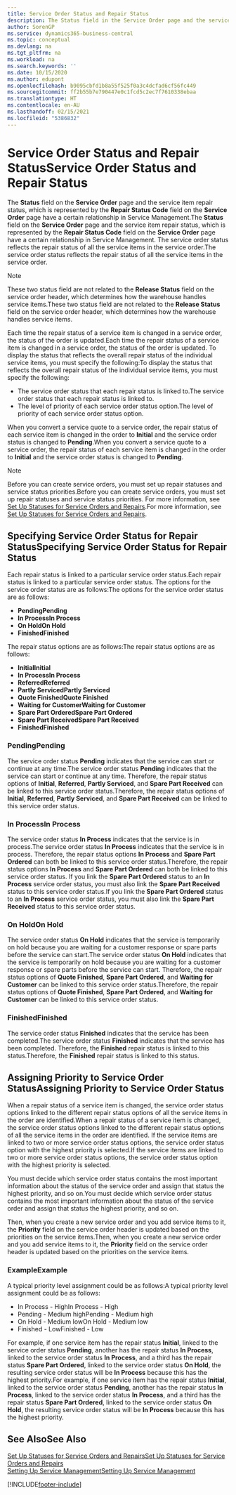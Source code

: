 ```yaml
---
title: Service Order Status and Repair Status
description: The Status field in the Service Order page and the service item repair status, which is represented by the Repair Status Code field in the Service Order page have a certain relationship in Service Management. The service order status reflects the repair status of all the service items in the service order.
author: SorenGP
ms.service: dynamics365-business-central
ms.topic: conceptual
ms.devlang: na
ms.tgt_pltfrm: na
ms.workload: na
ms.search.keywords: ''
ms.date: 10/15/2020
ms.author: edupont
ms.openlocfilehash: b9095cbfd1b8a55f525f0a3c4dcfad6cf56fc449
ms.sourcegitcommit: ff2b55b7e790447e0c1fcd5c2ec7f7610338ebaa
ms.translationtype: HT
ms.contentlocale: en-AU
ms.lasthandoff: 02/15/2021
ms.locfileid: "5386832"
---
```

# <a name="service-order-status-and-repair-status"></a><span data-ttu-id="058cd-104">Service Order Status and Repair Status</span><span class="sxs-lookup"><span data-stu-id="058cd-104">Service Order Status and Repair Status</span></span>

<span data-ttu-id="058cd-105">The **Status** field on the **Service Order** page and the service item repair status, which is represented by the **Repair Status Code** field on the **Service Order** page have a certain relationship in Service Management.</span><span class="sxs-lookup"><span data-stu-id="058cd-105">The **Status** field on the **Service Order** page and the service item repair status, which is represented by the **Repair Status Code** field on the **Service Order** page have a certain relationship in Service Management.</span></span> <span data-ttu-id="058cd-106">The service order status reflects the repair status of all the service items in the service order.</span><span class="sxs-lookup"><span data-stu-id="058cd-106">The service order status reflects the repair status of all the service items in the service order.</span></span>  

> [!NOTE]  
> <span data-ttu-id="058cd-107">These two status field are not related to the **Release Status** field on the service order header, which determines how the warehouse handles service items.</span><span class="sxs-lookup"><span data-stu-id="058cd-107">These two status field are not related to the **Release Status** field on the service order header, which determines how the warehouse handles service items.</span></span>  

<span data-ttu-id="058cd-108">Each time the repair status of a service item is changed in a service order, the status of the order is updated.</span><span class="sxs-lookup"><span data-stu-id="058cd-108">Each time the repair status of a service item is changed in a service order, the status of the order is updated.</span></span> <span data-ttu-id="058cd-109">To display the status that reflects the overall repair status of the individual service items, you must specify the following:</span><span class="sxs-lookup"><span data-stu-id="058cd-109">To display the status that reflects the overall repair status of the individual service items, you must specify the following:</span></span>  

* <span data-ttu-id="058cd-110">The service order status that each repair status is linked to.</span><span class="sxs-lookup"><span data-stu-id="058cd-110">The service order status that each repair status is linked to.</span></span>  
* <span data-ttu-id="058cd-111">The level of priority of each service order status option.</span><span class="sxs-lookup"><span data-stu-id="058cd-111">The level of priority of each service order status option.</span></span>  

<span data-ttu-id="058cd-112">When you convert a service quote to a service order, the repair status of each service item is changed in the order to **Initial** and the service order status is changed to **Pending**.</span><span class="sxs-lookup"><span data-stu-id="058cd-112">When you convert a service quote to a service order, the repair status of each service item is changed in the order to **Initial** and the service order status is changed to **Pending**.</span></span>  

> [!NOTE]
> <span data-ttu-id="058cd-113">Before you can create service orders, you must set up repair statuses and service status priorities.</span><span class="sxs-lookup"><span data-stu-id="058cd-113">Before you can create service orders, you must set up repair statuses and service status priorities.</span></span> <span data-ttu-id="058cd-114">For more information, see [Set Up Statuses for Service Orders and Repairs](service-order-repair-status.md).</span><span class="sxs-lookup"><span data-stu-id="058cd-114">For more information, see [Set Up Statuses for Service Orders and Repairs](service-order-repair-status.md).</span></span>

## <a name="specifying-service-order-status-for-repair-status"></a><span data-ttu-id="058cd-115">Specifying Service Order Status for Repair Status</span><span class="sxs-lookup"><span data-stu-id="058cd-115">Specifying Service Order Status for Repair Status</span></span>

<span data-ttu-id="058cd-116">Each repair status is linked to a particular service order status.</span><span class="sxs-lookup"><span data-stu-id="058cd-116">Each repair status is linked to a particular service order status.</span></span> <span data-ttu-id="058cd-117">The options for the service order status are as follows:</span><span class="sxs-lookup"><span data-stu-id="058cd-117">The options for the service order status are as follows:</span></span>

* <span data-ttu-id="058cd-118">**Pending**</span><span class="sxs-lookup"><span data-stu-id="058cd-118">**Pending**</span></span>
* <span data-ttu-id="058cd-119">**In Process**</span><span class="sxs-lookup"><span data-stu-id="058cd-119">**In Process**</span></span>
* <span data-ttu-id="058cd-120">**On Hold**</span><span class="sxs-lookup"><span data-stu-id="058cd-120">**On Hold**</span></span>
* <span data-ttu-id="058cd-121">**Finished**</span><span class="sxs-lookup"><span data-stu-id="058cd-121">**Finished**</span></span>

<span data-ttu-id="058cd-122">The repair status options are as follows:</span><span class="sxs-lookup"><span data-stu-id="058cd-122">The repair status options are as follows:</span></span>

* <span data-ttu-id="058cd-123">**Initial**</span><span class="sxs-lookup"><span data-stu-id="058cd-123">**Initial**</span></span>
* <span data-ttu-id="058cd-124">**In Process**</span><span class="sxs-lookup"><span data-stu-id="058cd-124">**In Process**</span></span>
* <span data-ttu-id="058cd-125">**Referred**</span><span class="sxs-lookup"><span data-stu-id="058cd-125">**Referred**</span></span>
* <span data-ttu-id="058cd-126">**Partly Serviced**</span><span class="sxs-lookup"><span data-stu-id="058cd-126">**Partly Serviced**</span></span>
* <span data-ttu-id="058cd-127">**Quote Finished**</span><span class="sxs-lookup"><span data-stu-id="058cd-127">**Quote Finished**</span></span>
* <span data-ttu-id="058cd-128">**Waiting for Customer**</span><span class="sxs-lookup"><span data-stu-id="058cd-128">**Waiting for Customer**</span></span>
* <span data-ttu-id="058cd-129">**Spare Part Ordered**</span><span class="sxs-lookup"><span data-stu-id="058cd-129">**Spare Part Ordered**</span></span>
* <span data-ttu-id="058cd-130">**Spare Part Received**</span><span class="sxs-lookup"><span data-stu-id="058cd-130">**Spare Part Received**</span></span>
* <span data-ttu-id="058cd-131">**Finished**</span><span class="sxs-lookup"><span data-stu-id="058cd-131">**Finished**</span></span>  

### <a name="pending"></a><span data-ttu-id="058cd-132">Pending</span><span class="sxs-lookup"><span data-stu-id="058cd-132">Pending</span></span>

<span data-ttu-id="058cd-133">The service order status **Pending** indicates that the service can start or continue at any time.</span><span class="sxs-lookup"><span data-stu-id="058cd-133">The service order status **Pending** indicates that the service can start or continue at any time.</span></span> <span data-ttu-id="058cd-134">Therefore, the repair status options of **Initial**, **Referred**, **Partly Serviced**, and **Spare Part Received** can be linked to this service order status.</span><span class="sxs-lookup"><span data-stu-id="058cd-134">Therefore, the repair status options of **Initial**, **Referred**, **Partly Serviced**, and **Spare Part Received** can be linked to this service order status.</span></span>  

### <a name="in-process"></a><span data-ttu-id="058cd-135">In Process</span><span class="sxs-lookup"><span data-stu-id="058cd-135">In Process</span></span>

<span data-ttu-id="058cd-136">The service order status **In Process** indicates that the service is in process.</span><span class="sxs-lookup"><span data-stu-id="058cd-136">The service order status **In Process** indicates that the service is in process.</span></span> <span data-ttu-id="058cd-137">Therefore, the repair status options **In Process** and **Spare Part Ordered** can both be linked to this service order status.</span><span class="sxs-lookup"><span data-stu-id="058cd-137">Therefore, the repair status options **In Process** and **Spare Part Ordered** can both be linked to this service order status.</span></span> <span data-ttu-id="058cd-138">If you link the **Spare Part Ordered** status to an **In Process** service order status, you must also link the **Spare Part Received** status to this service order status.</span><span class="sxs-lookup"><span data-stu-id="058cd-138">If you link the **Spare Part Ordered** status to an **In Process** service order status, you must also link the **Spare Part Received** status to this service order status.</span></span>  

### <a name="on-hold"></a><span data-ttu-id="058cd-139">On Hold</span><span class="sxs-lookup"><span data-stu-id="058cd-139">On Hold</span></span>

<span data-ttu-id="058cd-140">The service order status **On Hold** indicates that the service is temporarily on hold because you are waiting for a customer response or spare parts before the service can start.</span><span class="sxs-lookup"><span data-stu-id="058cd-140">The service order status **On Hold** indicates that the service is temporarily on hold because you are waiting for a customer response or spare parts before the service can start.</span></span> <span data-ttu-id="058cd-141">Therefore, the repair status options of **Quote Finished**, **Spare Part Ordered**, and **Waiting for Customer** can be linked to this service order status.</span><span class="sxs-lookup"><span data-stu-id="058cd-141">Therefore, the repair status options of **Quote Finished**, **Spare Part Ordered**, and **Waiting for Customer** can be linked to this service order status.</span></span>  

### <a name="finished"></a><span data-ttu-id="058cd-142">Finished</span><span class="sxs-lookup"><span data-stu-id="058cd-142">Finished</span></span>

<span data-ttu-id="058cd-143">The service order status **Finished** indicates that the service has been completed.</span><span class="sxs-lookup"><span data-stu-id="058cd-143">The service order status **Finished** indicates that the service has been completed.</span></span> <span data-ttu-id="058cd-144">Therefore, the **Finished** repair status is linked to this status.</span><span class="sxs-lookup"><span data-stu-id="058cd-144">Therefore, the **Finished** repair status is linked to this status.</span></span>  

## <a name="assigning-priority-to-service-order-status"></a><span data-ttu-id="058cd-145">Assigning Priority to Service Order Status</span><span class="sxs-lookup"><span data-stu-id="058cd-145">Assigning Priority to Service Order Status</span></span>

<span data-ttu-id="058cd-146">When a repair status of a service item is changed, the service order status options linked to the different repair status options of all the service items in the order are identified.</span><span class="sxs-lookup"><span data-stu-id="058cd-146">When a repair status of a service item is changed, the service order status options linked to the different repair status options of all the service items in the order are identified.</span></span> <span data-ttu-id="058cd-147">If the service items are linked to two or more service order status options, the service order status option with the highest priority is selected.</span><span class="sxs-lookup"><span data-stu-id="058cd-147">If the service items are linked to two or more service order status options, the service order status option with the highest priority is selected.</span></span>  

<span data-ttu-id="058cd-148">You must decide which service order status contains the most important information about the status of the service order and assign that status the highest priority, and so on.</span><span class="sxs-lookup"><span data-stu-id="058cd-148">You must decide which service order status contains the most important information about the status of the service order and assign that status the highest priority, and so on.</span></span>  

<span data-ttu-id="058cd-149">Then, when you create a new service order and you add service items to it, the **Priority** field on the service order header is updated based on the priorities on the service items.</span><span class="sxs-lookup"><span data-stu-id="058cd-149">Then, when you create a new service order and you add service items to it, the **Priority** field on the service order header is updated based on the priorities on the service items.</span></span>  

### <a name="example"></a><span data-ttu-id="058cd-150">Example</span><span class="sxs-lookup"><span data-stu-id="058cd-150">Example</span></span>

<span data-ttu-id="058cd-151">A typical priority level assignment could be as follows:</span><span class="sxs-lookup"><span data-stu-id="058cd-151">A typical priority level assignment could be as follows:</span></span>  

* <span data-ttu-id="058cd-152">In Process - High</span><span class="sxs-lookup"><span data-stu-id="058cd-152">In Process - High</span></span>  
* <span data-ttu-id="058cd-153">Pending - Medium high</span><span class="sxs-lookup"><span data-stu-id="058cd-153">Pending - Medium high</span></span>  
* <span data-ttu-id="058cd-154">On Hold - Medium low</span><span class="sxs-lookup"><span data-stu-id="058cd-154">On Hold - Medium low</span></span>  
* <span data-ttu-id="058cd-155">Finished - Low</span><span class="sxs-lookup"><span data-stu-id="058cd-155">Finished - Low</span></span>  

<span data-ttu-id="058cd-156">For example, if one service item has the repair status **Initial**, linked to the service order status **Pending**, another has the repair status **In Process**, linked to the service order status **In Process**, and a third has the repair status **Spare Part Ordered**, linked to the service order status **On Hold**, the resulting service order status will be **In Process** because this has the highest priority.</span><span class="sxs-lookup"><span data-stu-id="058cd-156">For example, if one service item has the repair status **Initial**, linked to the service order status **Pending**, another has the repair status **In Process**, linked to the service order status **In Process**, and a third has the repair status **Spare Part Ordered**, linked to the service order status **On Hold**, the resulting service order status will be **In Process** because this has the highest priority.</span></span>  

## <a name="see-also"></a><span data-ttu-id="058cd-157">See Also</span><span class="sxs-lookup"><span data-stu-id="058cd-157">See Also</span></span>

[<span data-ttu-id="058cd-158">Set Up Statuses for Service Orders and Repairs</span><span class="sxs-lookup"><span data-stu-id="058cd-158">Set Up Statuses for Service Orders and Repairs</span></span>](service-order-repair-status.md)  
[<span data-ttu-id="058cd-159">Setting Up Service Management</span><span class="sxs-lookup"><span data-stu-id="058cd-159">Setting Up Service Management</span></span>](service-setup-service.md)  


[!INCLUDE[footer-include](includes/footer-banner.md)]